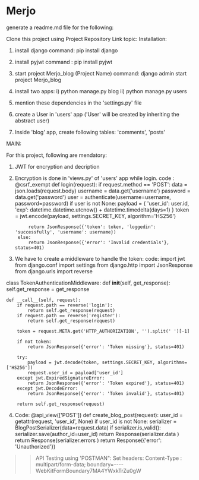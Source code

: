 # Merjo
generate a readme.md file for the following:

Clone this project using Project Repository Link
topic: Installation: 
1. install django 
command: pip install django

2. install pyjwt
command : pip install pyjwt

3. start project Merjo_blog (Project Name)
command: django admin start project Merjo_blog

4. install two apps:
i) python manage.py blog
ii) python manage.py users

5. mention these dependencies in the 'settings.py' file

6. create a User in 'users' app
('User' will be created by inheriting the abstract user)

7. Inside 'blog' app, create following tables: 'comments', 'posts'

MAIN: 

For this project, following are mendatory:
1. JWT for encryption and decription
2. Encryption is done in 'views.py' of 'users' app while login.
code :
@csrf_exempt
def login(request):
    if request.method == 'POST':
        data = json.loads(request.body)
        username = data.get('username')
        password = data.get('password')
        user = authenticate(username=username, password=password)
        if user is not None:
            payload = {
                'user_id': user.id,
                'exp': datetime.datetime.utcnow() + datetime.timedelta(days=1)
            }
            token = jwt.encode(payload, settings.SECRET_KEY, algorithm='HS256')

            return JsonResponse({'token': token, 'loggedin': 'successfully', 'username': username})
        else:
            return JsonResponse({'error': 'Invalid credentials'}, status=401)


3. We have to create a middleware to handle the token: 
code:
import jwt
from django.conf import settings
from django.http import JsonResponse
from django.urls import reverse


class TokenAuthenticationMiddleware:
    def __init__(self, get_response):
        self.get_response = get_response

    def __call__(self, request):
        if request.path == reverse('login'):
            return self.get_response(request)
        if request.path == reverse('register'):
            return self.get_response(request)

        token = request.META.get('HTTP_AUTHORIZATION', '').split(' ')[-1]

        if not token:
            return JsonResponse({'error': 'Token missing'}, status=401)

        try:
            payload = jwt.decode(token, settings.SECRET_KEY, algorithms=['HS256'])
            request.user_id = payload['user_id']
        except jwt.ExpiredSignatureError:
            return JsonResponse({'error': 'Token expired'}, status=401)
        except jwt.DecodeError:
            return JsonResponse({'error': 'Token invalid'}, status=401)

        return self.get_response(request)
4. Code:
@api_view(['POST'])
def create_blog_post(request):
    user_id = getattr(request, 'user_id', None)
    if user_id is not None:
        serializer = BlogPostSerializer(data=request.data)
        if serializer.is_valid():
            serializer.save(author_id=user_id)
            return Response(serializer.data )
        return Response(serializer.errors )
    return Response({'error': 'Unauthorized'})

>> API Testing using 'POSTMAN": 
Set headers: Content-Type : multipart/form-data; boundary=----WebKitFormBoundary7MA4YWxkTrZu0gW
